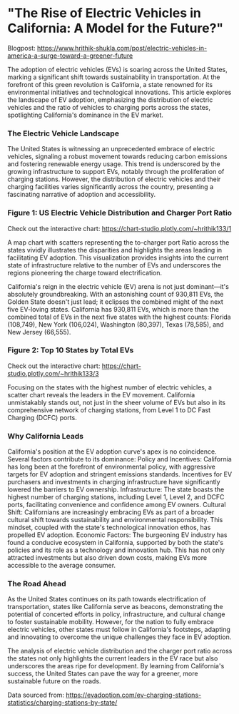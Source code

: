 

# "The Rise of Electric Vehicles in California: A Model for the Future?"

Blogpost: https://www.hrithik-shukla.com/post/electric-vehicles-in-america-a-surge-toward-a-greener-future

The adoption of electric vehicles (EVs) is soaring across the United States, marking a significant shift towards sustainability in transportation. At the forefront of this green revolution is California, a state renowned for its environmental initiatives and technological innovations. This article explores the landscape of EV adoption, emphasizing the distribution of electric vehicles and the ratio of vehicles to charging ports across the states, spotlighting California's dominance in the EV market.

### The Electric Vehicle Landscape

The United States is witnessing an unprecedented embrace of electric vehicles, signaling a robust movement towards reducing carbon emissions and fostering renewable energy usage. This trend is underscored by the growing infrastructure to support EVs, notably through the proliferation of charging stations. However, the distribution of electric vehicles and their charging facilities varies significantly across the country, presenting a fascinating narrative of adoption and accessibility.

### Figure 1: US Electric Vehicle Distribution and Charger Port Ratio
Check out the interactive chart: https://chart-studio.plotly.com/~hrithik133/1

A map chart with scatters representing the to-charger port Ratio across the states vividly illustrates the disparities and highlights the areas leading in facilitating EV adoption. This visualization provides insights into the current state of infrastructure relative to the number of EVs and underscores the regions pioneering the charge toward electrification. 

California's reign in the electric vehicle (EV) arena is not just dominant—it's absolutely groundbreaking. With an astonishing count of 930,811 EVs, the Golden State doesn't just lead; it eclipses the combined might of the next five EV-loving states. California has 930,811 EVs, which is more than the combined total of EVs in the next five states with the highest counts: Florida (108,749), New York (106,024), Washington (80,397), Texas (78,585), and New Jersey (66,555). 

### Figure 2: Top 10 States by Total EVs
Check out the interactive chart: https://chart-studio.plotly.com/~hrithik133/3

Focusing on the states with the highest number of electric vehicles, a scatter chart reveals the leaders in the EV movement. California unmistakably stands out, not just in the sheer volume of EVs but also in its comprehensive network of charging stations, from Level 1 to DC Fast Charging (DCFC) ports.

### Why California Leads

California's position at the EV adoption curve's apex is no coincidence. Several factors contribute to its dominance:
Policy and Incentives: California has long been at the forefront of environmental policy, with aggressive targets for EV adoption and stringent emissions standards. Incentives for EV purchasers and investments in charging infrastructure have significantly lowered the barriers to EV ownership.
Infrastructure: The state boasts the highest number of charging stations, including Level 1, Level 2, and DCFC ports, facilitating convenience and confidence among EV owners.
Cultural Shift: Californians are increasingly embracing EVs as part of a broader cultural shift towards sustainability and environmental responsibility. This mindset, coupled with the state's technological innovation ethos, has propelled EV adoption.
Economic Factors: The burgeoning EV industry has found a conducive ecosystem in California, supported by both the state's policies and its role as a technology and innovation hub. This has not only attracted investments but also driven down costs, making EVs more accessible to the average consumer.

### The Road Ahead

As the United States continues on its path towards electrification of transportation, states like California serve as beacons, demonstrating the potential of concerted efforts in policy, infrastructure, and cultural change to foster sustainable mobility. However, for the nation to fully embrace electric vehicles, other states must follow in California's footsteps, adapting and innovating to overcome the unique challenges they face in EV adoption.

The analysis of electric vehicle distribution and the charger port ratio across the states not only highlights the current leaders in the EV race but also underscores the areas ripe for development. By learning from California's success, the United States can pave the way for a greener, more sustainable future on the roads.

Data sourced from: https://evadoption.com/ev-charging-stations-statistics/charging-stations-by-state/


